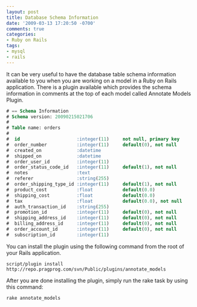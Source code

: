 ```yaml
---
layout: post
title: Database Schema Information
date: '2009-03-13 17:20:50 -0700'
comments: true
categories:
- Ruby on Rails
tags:
- mysql
- rails
---
```


It can be very useful to have the database table schema information available
to you when you are working on a model in a Ruby on Rails application. There
is a plugin available which provides the schema information in comments at the
top of each model called Annotate Models Plugin.

``` sql
# == Schema Information
# Schema version: 20090215021706
#
# Table name: orders
#
#  id                     :integer(11)     not null, primary key
#  order_number           :integer(11)     default(0), not null
#  created_on             :datetime
#  shipped_on             :datetime
#  order_user_id          :integer(11)
#  order_status_code_id   :integer(11)     default(1), not null
#  notes                  :text
#  referer                :string(255)
#  order_shipping_type_id :integer(11)     default(1), not null
#  product_cost           :float           default(0.0)
#  shipping_cost          :float           default(0.0)
#  tax                    :float           default(0.0), not null
#  auth_transaction_id    :string(255)
#  promotion_id           :integer(11)     default(0), not null
#  shipping_address_id    :integer(11)     default(0), not null
#  billing_address_id     :integer(11)     default(0), not null
#  order_account_id       :integer(11)     default(0), not null
#  subscription_id        :integer(11)
```

<!--more-->

You can install the plugin using the following command from the root of your
Rails application.

``` shell
script/plugin install http://repo.pragprog.com/svn/Public/plugins/annotate_models
```

After you are done installing the plugin, simply run the rake task by using
this command:

``` shell
rake annotate_models
```
